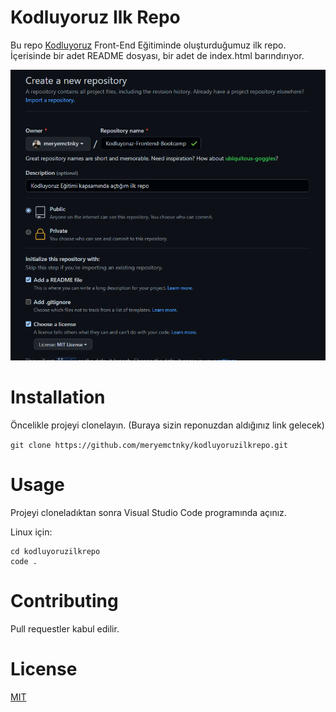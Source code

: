 # Kodluyoruz Ilk Repo
Bu repo [Kodluyoruz](https://www.kodluyoruz.org/) Front-End Eğitiminde oluşturduğumuz ilk repo. İçerisinde bir adet README dosyası, bir adet de index.html barındırıyor.

![ilkrepo](https://github.com/meryemctnky/kodluyoruzilkrepo/blob/main/img/ilkrepo.png)

# Installation
Öncelikle projeyi clonelayın. (Buraya sizin reponuzdan aldığınız link gelecek)


`git clone https://github.com/meryemctnky/kodluyoruzilkrepo.git`

# Usage
Projeyi cloneladıktan sonra Visual Studio Code programında açınız.

Linux için:

```
cd kodluyoruzilkrepo
code .
```

# Contributing
Pull requestler kabul edilir. 

# License
[MIT](https://choosealicense.com/licenses/mit/)